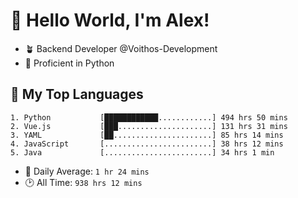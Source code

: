 # 👋 Hello World, I'm Alex!

- 🪴 Backend Developer @Voithos-Development
- 🐍 Proficient in Python

## 💚 My Top Languages
```
1. Python           [████████████............] 494 hrs 50 mins
2. Vue.js           [███.....................] 131 hrs 31 mins
3. YAML             [██......................] 85 hrs 14 mins
4. JavaScript       [........................] 38 hrs 12 mins
5. Java             [........................] 34 hrs 1 min
```
- 💪 Daily Average: `1 hr 24 mins`
- 🕑 All Time: `938 hrs 12 mins`